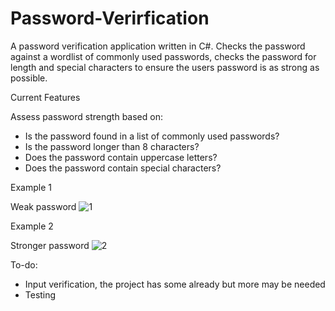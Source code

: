 # Password-Verirfication
A password verification application written in C#. Checks the password against a wordlist of commonly used passwords, checks the password for length and special characters to ensure the users password is as strong as possible.

Current Features

Assess password strength based on:
- Is the password found in a list of commonly used passwords?
- Is the password longer than 8 characters?
- Does the password contain uppercase letters?
- Does the password contain special characters?

Example 1

Weak password
![1](https://user-images.githubusercontent.com/66743889/116866067-ad292900-ac02-11eb-89db-d0f6740e7b0a.jpg)

Example 2

Stronger password
![2](https://user-images.githubusercontent.com/66743889/116866088-b74b2780-ac02-11eb-85a0-aa039b914c1d.jpg)

To-do:
- Input verification, the project has some already but more may be needed
- Testing

